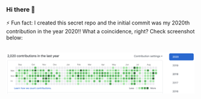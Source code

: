 ### Hi there 👋

<!--
**GeoDoo/GeoDoo** is a ✨ _special_ ✨ repository because its `README.md` (this file) appears on your GitHub profile.

Here are some ideas to get you started:

- 🔭 I’m currently working on ...
- 🌱 I’m currently learning ...
- 👯 I’m looking to collaborate on ...
- 🤔 I’m looking for help with ...
- 💬 Ask me about ...
- 📫 How to reach me: ...
- 😄 Pronouns: ...
-->

⚡ Fun fact: I created this secret repo and the initial commit was my 2020th contribution in the year 2020!! What a coincidence, right? Check screenshot below:

<br />

<img src="https://github.com/GeoDoo/GeoDoo/blob/master/assets/Screenshot_2020-08-25_at_22.34.29.png?raw=true" />


